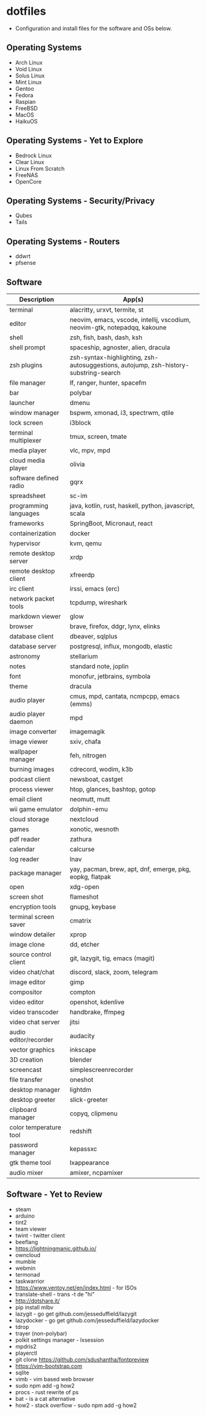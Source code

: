 # dotfiles

- Configuration  and install files for the software and OSs below.

## Operating Systems
- Arch Linux
- Void Linux
- Solus Linux
- Mint Linux
- Gentoo
- Fedora
- Raspian
- FreeBSD
- MacOS
- HaikuOS

## Operating Systems - Yet to Explore
- Bedrock Linux
- Clear Linux
- Linux From Scratch
- FreeNAS
- OpenCore

## Operating Systems - Security/Privacy
- Qubes
- Tails

## Operating Systems - Routers
- ddwrt
- pfsense

## Software
| Description  | App(s)                                                                               |
| ------------ | -----                                                                                |
| terminal     | alacritty, urxvt, termite, st                                                        |
| editor       | neovim, emacs, vscode, intellij, vscodium, neovim-gtk, notepadqq, kakoune            |
| shell        | zsh, fish, bash, dash, ksh                                                           |
| shell prompt | spaceship, agnoster, alien, dracula                                                  |
| zsh plugins  | zsh-syntax-highlighting, zsh-autosuggestions, autojump, zsh-history-substring-search |
| file manager | lf, ranger, hunter, spacefm                                                          |
| bar          | polybar                                                                              |
| launcher | dmenu |
| window manager | bspwm, xmonad, i3, spectrwm, qtile |
| lock screen | i3block |
| terminal multiplexer | tmux, screen, tmate |
| media player | vlc, mpv, mpd |
| cloud media player | olivia |
| software defined radio | gqrx |
| spreadsheet |sc-im |
| programming languages | java, kotlin, rust, haskell, python, javascript, scala |
| frameworks | SpringBoot, Micronaut, react |
| containerization | docker |
| hypervisor | kvm, qemu |
| remote desktop server | xrdp |
| remote desktop client | xfreerdp |
| irc client | irssi, emacs (erc) |
| network packet tools | tcpdump, wireshark |
| markdown viewer | glow |
| browser | brave, firefox, ddgr, lynx, elinks |
| database client | dbeaver, sqlplus |
| database server | postgresql, influx, mongodb, elastic |
| astronomy | stellarium |
| notes | standard note, joplin |
| font | monofur, jetbrains, symbola |
| theme | dracula |
| audio player | cmus, mpd, cantata, ncmpcpp, emacs (emms) |
| audio player daemon | mpd |
| image converter | imagemagik |
| image viewer | sxiv, chafa |
| wallpaper manager | feh, nitrogen |
| burning images | cdrecord, wodim, k3b |
| podcast client | newsboat, castget |
| process viewer | htop, glances, bashtop, gotop |
| email client | neomutt, mutt |
| wii game emulator | dolphin-emu |
| cloud storage | nextcloud |
| games | xonotic, wesnoth |
| pdf reader | zathura |
| calendar | calcurse |
| log reader | lnav |
| package manager | yay, pacman, brew, apt, dnf, emerge, pkg, eopkg, flatpak |
| open | xdg-open |
| screen shot | flameshot |
| encryption tools | gnupg, keybase |
| terminal screen saver | cmatrix |
| window detailer | xprop |
| image clone | dd, etcher |
| source control client | git, lazygit, tig, emacs (magit) |
| video chat/chat | discord, slack, zoom, telegram |
| image editor | gimp |
| compositor | compton |
| video editor | openshot, kdenlive |
| video transcoder | handbrake, ffmpeg |
| video chat server | jitsi |
| audio editor/recorder | audacity |
| vector graphics | inkscape |
| 3D creation | blender |
| screencast | simplescreenrecorder |
| file transfer | oneshot |
| desktop manager | lightdm |
| desktop greeter | slick-greeter |
| clipboard manager | copyq, clipmenu |
| color temperature tool | redshift |
| password manager | kepassxc |
| gtk theme tool | lxappearance |
| audio mixer | amixer, ncpamixer |

## Software - Yet to Review
- steam
- arduino
- tint2
- team viewer
- twint - twitter client
- beeflang
- https://lightningmanic.github.io/
- owncloud
- mumble
- webmin
- termonad
- taskwarrior
- https://www.ventoy.net/en/index.html - for ISOs
- translate-shell - trans -t de "hi"
- http://dotshare.it/
- pip install mlbv
- lazygit - go get github.com/jesseduffield/lazygit
- lazydocker - go get github.com/jesseduffield/lazydocker
- tdrop
- trayer (non-polybar)
- polkit settings manager - lxsession
- mpdris2
- playerctl
- git clone https://github.com/sdushantha/fontpreview
- https://vim-bootstrap.com
- sqlite
- vimb - vim based web browser
- sudo npm add -g how2
- procs - rust rewrite of ps
- bat - is a cat alternative
- how2 - stack overflow - sudo npm add -g how2
